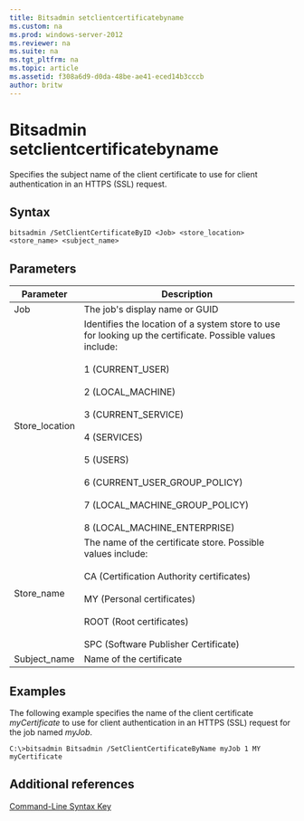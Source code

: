 ```yaml
---
title: Bitsadmin setclientcertificatebyname
ms.custom: na
ms.prod: windows-server-2012
ms.reviewer: na
ms.suite: na
ms.tgt_pltfrm: na
ms.topic: article
ms.assetid: f308a6d9-d0da-48be-ae41-eced14b3cccb
author: britw
---
```

# Bitsadmin setclientcertificatebyname
Specifies the subject name of the client certificate to use for client authentication in an HTTPS \(SSL\) request.  
  
## Syntax  
  
```  
bitsadmin /SetClientCertificateByID <Job> <store_location> <store_name> <subject_name>  
```  
  
## Parameters  
  
|Parameter|Description|  
|-------------|---------------|  
|Job|The job's display name or GUID|  
|Store\_location|Identifies the location of a system store to use for looking up the certificate. Possible values include:<br /><br />1 \(CURRENT\_USER\)<br /><br />2 \(LOCAL\_MACHINE\)<br /><br />3 \(CURRENT\_SERVICE\)<br /><br />4 \(SERVICES\)<br /><br />5 \(USERS\)<br /><br />6 \(CURRENT\_USER\_GROUP\_POLICY\)<br /><br />7 \(LOCAL\_MACHINE\_GROUP\_POLICY\)<br /><br />8 \(LOCAL\_MACHINE\_ENTERPRISE\)|  
|Store\_name|The name of the certificate store. Possible values include:<br /><br />CA \(Certification Authority certificates\)<br /><br />MY \(Personal certificates\)<br /><br />ROOT \(Root certificates\)<br /><br />SPC \(Software Publisher Certificate\)|  
|Subject\_name|Name of the certificate|  
  
## <a name="BKMK_examples"></a>Examples  
The following example specifies the name of the client certificate *myCertificate* to use for client authentication in an HTTPS \(SSL\) request for the job named *myJob*.  
  
```  
C:\>bitsadmin Bitsadmin /SetClientCertificateByName myJob 1 MY myCertificate   
```  
  
## Additional references  
[Command-Line Syntax Key](Command-Line-Syntax-Key.md)  
  

